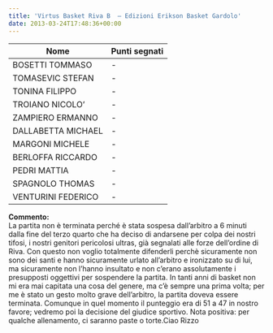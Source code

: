 ```yaml
---
title: 'Virtus Basket Riva B  – Edizioni Erikson Basket Gardolo'
date: 2013-03-24T17:48:36+00:00
---
```

| **Nome** | **Punti segnati** |
| -------- | ----------------- |
| BOSETTI TOMMASO | - |
| TOMASEVIC STEFAN | - |
| TONINA FILIPPO | - |
| TROIANO NICOLO’ | - |
| ZAMPIERO ERMANNO | - |
| DALLABETTA MICHAEL | - |
| MARGONI MICHELE | - |
| BERLOFFA RICCARDO | - |
| PEDRI MATTIA | - |
| SPAGNOLO THOMAS | - |
| VENTURINI FEDERICO | - |

**Commento:**  
La partita non è terminata perché è stata sospesa dall’arbitro a 6 minuti dalla fine del terzo quarto che ha deciso di andarsene per colpa dei nostri tifosi, i nostri genitori pericolosi ultras, già segnalati alle forze dell’ordine di Riva. Con questo non voglio totalmente difenderli perchè sicuramente non sono dei santi e hanno sicuramente urlato all’arbitro e ironizzato su di lui, ma sicuramente non l’hanno insultato e non c’erano assolutamente i presupposti oggettivi per sospendere la partita. In tanti anni di basket non mi era mai capitata una cosa del genere, ma c’è sempre una prima volta; per me è stato un gesto molto grave dell’arbitro, la partita doveva essere terminata. Comunque in quel momento il punteggio era di 51 a 47 in nostro favore; vedremo poi la decisione del giudice sportivo. Nota positiva: per qualche allenamento, ci saranno paste o torte.Ciao Rizzo